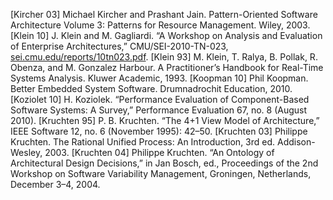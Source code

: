 [Kircher 03] Michael Kircher and Prashant Jain. Pattern-Oriented Software Architecture Volume 3: Patterns for Resource Management. Wiley, 2003. [Klein 10] J. Klein and M. Gagliardi. “A Workshop on Analysis and Evaluation of Enterprise Architectures,” CMU/SEI-2010-TN-023, [sei.cmu.edu/reports/10tn023.pdf](http://sei.cmu.edu/reports/10tn023.pdf). [Klein 93] M. Klein, T. Ralya, B. Pollak, R. Obenza, and M. Gonzalez Harbour. A Practitioner’s Handbook for Real-Time Systems Analysis. Kluwer Academic, 1993. [Koopman 10] Phil Koopman. Better Embedded System Software. Drumnadrochit Education, 2010. [Koziolet 10] H. Koziolek. “Performance Evaluation of Component-Based Software Systems: A Survey,” Performance Evaluation 67, no. 8 (August 2010). [Kruchten 95] P. B. Kruchten. “The 4+1 View Model of Architecture,” IEEE Software 12, no. 6 (November 1995): 42–50. [Kruchten 03] Philippe Kruchten. The Rational Unified Process: An Introduction, 3rd ed. Addison-Wesley, 2003. [Kruchten 04] Philippe Kruchten. “An Ontology of Architectural Design Decisions,” in Jan Bosch, ed., Proceedings of the 2nd Workshop on Software Variability Management, Groningen, Netherlands, December 3–4, 2004.